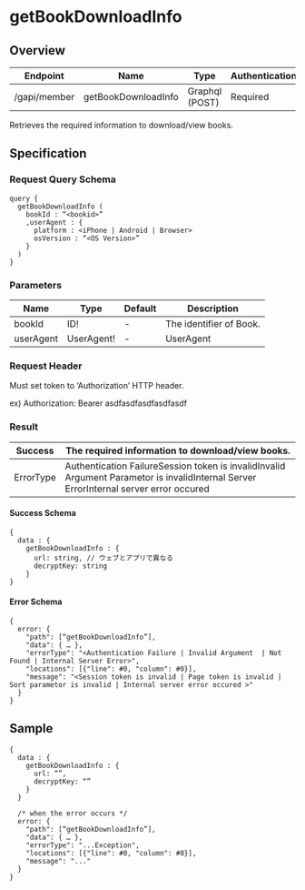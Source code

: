 # getBookDownloadInfo

## Overview

| Endpoint | Name | Type | Authentication |
| --- | --- | --- | --- |
| /gapi/member | getBookDownloadInfo | Graphql \(POST\) | Required |

Retrieves the required information to download/view books.

## Specification

### Request Query Schema

```text
query {
  getBookDownloadInfo (
    bookId : “<bookid>”
    ,userAgent : {
      platform : <iPhone | Android | Browser>
      osVersion : “<OS Version>”
    }
  )
}
```

### Parameters

| Name | Type | Default | Description |
| --- | --- | --- | --- |
| bookId | ID! | - | The identifier of Book. |
| userAgent | UserAgent! | - | UserAgent |

### Request Header

Must set token to ‘Authorization’ HTTP header.

ex\) Authorization: Bearer asdfasdfasdfasdfasdf

### Result

| Success |  The required information to download/view books. |
| --- | --- |
| ErrorType | Authentication FailureSession token is invalidInvalid Argument Parametor is invalidInternal Server ErrorInternal server error occured |

#### Success Schema

```text
{
  data : {
    getBookDownloadInfo : {
      url: string, // ウェブとアプリで異なる
      decryptKey: string
    }
}
```

#### Error Schema

```text
{
  error: {
    "path": [“getBookDownloadInfo”],
    "data": { … },
    "errorType": "<Authentication Failure | Invalid Argument  | Not Found | Internal Server Error>",
    "locations": [{"line": #0, "column": #0}],
    "message": "<Session token is invalid | Page token is invalid | Sort parametor is invalid | Internal server error occured >"
  }
}
```

## Sample

```text
{
  data : {
    getBookDownloadInfo : {
      url: “”,
      decryptKey: “”
    }
  }

  /* when the error occurs */
  error: {
    "path": [“getBookDownloadInfo”],
    "data": { … },
    "errorType": "...Exception",
    "locations": [{"line": #0, "column": #0}],
    "message": "..."
  }
}
```

